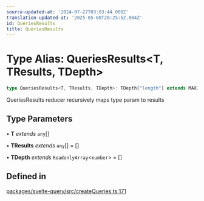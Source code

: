 ```yaml
---
source-updated-at: '2024-07-27T03:03:44.000Z'
translation-updated-at: '2025-05-08T20:25:52.084Z'
id: QueriesResults
title: QueriesResults
---
```


# Type Alias: QueriesResults\<T, TResults, TDepth\>

```ts
type QueriesResults<T, TResults, TDepth>: TDepth["length"] extends MAXIMUM_DEPTH ? QueryObserverResult[] : T extends [] ? [] : T extends [infer Head] ? [...TResults, GetCreateQueryResult<Head>] : T extends [infer Head, ...(infer Tails)] ? QueriesResults<[...Tails], [...TResults, GetCreateQueryResult<Head>], [...TDepth, 1]> : T extends QueryObserverOptionsForCreateQueries<infer TQueryFnData, infer TError, infer TData, any>[] ? QueryObserverResult<unknown extends TData ? TQueryFnData : TData, unknown extends TError ? DefaultError : TError>[] : QueryObserverResult[];
```

QueriesResults reducer recursively maps type param to results

## Type Parameters

• **T** _extends_ `any`[]

• **TResults** _extends_ `any`[] = []

• **TDepth** _extends_ `ReadonlyArray`\<`number`\> = []

## Defined in

[packages/svelte-query/src/createQueries.ts:171](https://github.com/TanStack/query/blob/dac5da5416b82b0be38a8fb34dde1fc6670f0a59/packages/svelte-query/src/createQueries.ts#L171)
